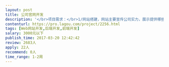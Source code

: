 ```yaml
---                
layout: post       
title: 公司官网开发           
description: '</br>项目需求：</br>1/网站搭建，网站主要宣传公司实力，展示提供哪些服务</br>2/需要注册，后台可以收集注册人员相关信息</br>3/设计稿已完成 5-6个页面</br>'     
contenturl: https://pro.lagou.com/project/2256.html      
tags: [Web网站开发,后端开发,前端开发]            
salary: 3000元以下          
publish_time: 2017-03-20 12:42:42         
review: 2683人                   
apply: 22人                   
recommend: 0人                   
time_range: 1-2周              
---                 
```

